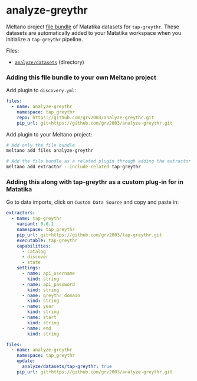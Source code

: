 # analyze-greythr

Meltano project [file bundle](https://meltano.com/docs/command-line-interface.html#file-bundle) of Matatika datasets for `tap-greythr`. These datasets are automatically added to your Matatika workspace when you initialize a `tap-greythr` pipeline.

Files:

- [`analyze/datasets`](./bundle/analyze/datasets) (directory)

### Adding this file bundle to your own Meltano project

Add plugin to `discovery.yml`:

```yaml
files:
  - name: analyze-greythr
    namespace: tap_greythr
    repo: https://github.com/grv2003/analyze-greythr.git
    pip_url: git+https://github.com/grv2003/analyze-greythr.git
```

Add plugin to your Meltano project:

```bash
# Add only the file bundle
meltano add files analyze-greythr

# Add the file bundle as a related plugin through adding the extractor
meltano add extractor --include-related tap-greythr
```

### Adding this along with tap-greythr as a custom plug-in for in Matatika

Go to data imports, click on `Custom Data Source` and copy and paste in:

```yaml
extractors:
  - name: tap-greythr
    variant: 0.0.1
    namespace: tap_greythr
    pip_url: git+https://github.com/grv2003/tap-greythr.git
    executable: tap-greythr
    capabilities:
      - catalog
      - discover
      - state
    settings:
      - name: api_username
        kind: string
      - name: api_password
        kind: string
      - name: greythr_domain
        kind: string
      - name: year
        kind: string
      - name: start
        kind: string
      - name: end
        kind: string

files:
  - name: analyze-greythr
    namespace: tap_greythr
    update:
      analyze/datasets/tap-greythr: true
    pip_url: git+https://github.com/grv2003/analyze-greythr.git
```
